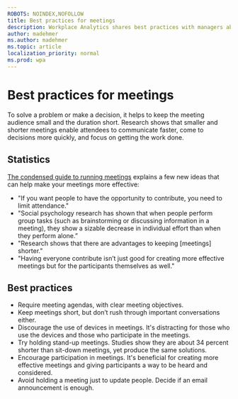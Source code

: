 ```yaml
---
ROBOTS: NOINDEX,NOFOLLOW
title: Best practices for meetings
description: Workplace Analytics shares best practices with managers about planning and running meetings
author: madehmer
ms.author: madehmer
ms.topic: article
localization_priority: normal 
ms.prod: wpa
---
```


# Best practices for meetings

To solve a problem or make a decision, it helps to keep the meeting audience small and the duration short. Research shows that smaller and shorter meetings enable attendees to communicate faster, come to decisions more quickly, and focus on getting the work done.

## Statistics

[The condensed guide to running meetings](https://insights.office.com/collaboration/how-to-run-effective-meetings-and-stop-wasting-time/) explains a few new ideas that can help make your meetings more effective:

* "If you want people to have the opportunity to contribute, you need to limit attendance."
* "Social psychology research has shown that when people perform group tasks (such as brainstorming or discussing information in a meeting), they show a sizable decrease in individual effort than when they perform alone.”
* "Research shows that there are advantages to keeping [meetings] shorter."
* "Having everyone contribute isn’t just good for creating more effective meetings but for the participants themselves as well."

## Best practices

* Require meeting agendas, with clear meeting objectives.  
* Keep meetings short, but don’t rush through important conversations either.
* Discourage the use of devices in meetings. It's distracting for those who use the devices and those who participate in the meetings.
* Try holding stand-up meetings. Studies show they are about 34 percent shorter than sit-down meetings, yet produce the same solutions.
* Encourage participation in meetings. It's beneficial for creating more effective meetings and giving participants a way to be heard and considered.
* Avoid holding a meeting just to update people. Decide if an email announcement is enough.
